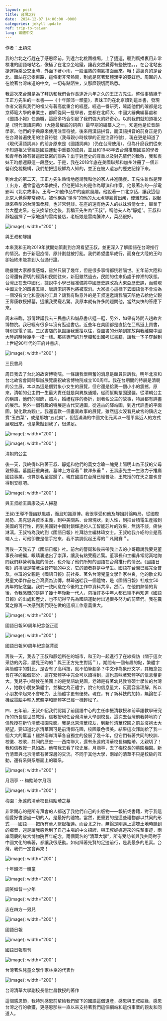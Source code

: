 ```yaml
---
layout: post
title: 台灣之行
date:  2024-12-07 14:00:00 -0000
categories: jekyll update
ref: trip-to-taiwan
lang: 繁體中文
---
```


作者：王穎先

我的台北之行趕在了感恩節前。到達台北桃園機場，上了捷運，聽到廣播裏用非常標准的國語報站名，像極了在北京坐地鐵，讓我突然覺得有些恍惚。。。在台北站出捷運換乘公交車時，外面下著小雨，一股溫熱的潮氣撲面而來。哦！這裏真的是台北。車站在忠孝東路，這條街非常熱鬧，到處是寫著繁體漢字的霓虹燈。周圍的人在說著台灣味道的中文，一切有點陌生，又那麽親切而熟悉。

我這次來台灣是為了拜訪和我們合作長達近六年之久的王正方先生。整個事情緣于王正方先生的一本書——《十年顛沛一頑童》，表妹王昀在北京讀到這本書，發現作者父親與我們的祖父有著高度重合的經歷。經過一番研究，確認他們的確都是北京師範大學的畢業生，都師從同一批學者，並都在北師大、中國大辭典編纂處和《國語小報》任過職，這麽多巧合引起了我們強大的好奇心。以前我們就知道祖父是《現代漢語詞典》（大陸最權威的詞典）最早期的編纂人之一，知道他是位音韻學家。他們的字典原來使用注音符號，後來用漢語拼音，而漢語拼音的前身正是仍在台灣普遍使用的注音符號（我母親小時候學的正是注音符號），現在更是知道了《現代漢語詞典》的前身原來是《國語詞典》（仍在台灣使用）。但為什麽我們從來不知道祖父曾經是國語運動中重要的成員，並且和1948年去台灣推廣國語的學者和青年教師有著這麽緊密的聯系？出于對歷史的尊重以及對先輩們的致敬，我和表妹王昀想還原這一段歷史。于是，我在2018年底在美國聯邦和加州注冊了一個非營利免稅機構，我們想把這段鮮為人知的，並正在被人遺忘的歷史記錄下來。

到台北的第二天，王正方先生熱情地邀請我和他的家人共進晚餐。王先生雖然是理工出身，還曾當過大學教授，但他更知名的是作為導演和作家。他最著名的一部電影叫《北京故事》。王導一如他作品中的幽默風趣。他說著一口北京話，讓我這個北京人覺得非常親切。被他稱為“領導”的他的太太淑靜氣質出衆，優雅知性，說起話來典型的台灣溫柔腔，也非常健談。在座的還有他夫人的妹妹淑倩女士，畢業于台大歷史系。在交換輩份之後，我稱王先生為“王叔”，稱他夫人為“靜姐”。王叔和靜姐選擇了一家地道的雲南餐店，老板娘是雲南騰沖人，菜品很好。

![image](/assets/imgs/with_peterNFamily.jpg "與王叔和靜姐"){: width="200" }

與王叔和靜姐

本來我和王昀2019年就開始策劃到台灣看望王叔，並更深入了解國語在台灣推行的情況。由于新冠疫情，原計劃就被打亂。我們希望盡早成行，而身在大陸的王昀卻始終未能拿到入台通行證。

晚餐間大家都很感慨，雖然只隔了幾年，但是很多事情都恍若隔世。五年前大陸和台灣還有密切的經濟和民間往來，新冠雖然過去，民間的往來仍處于停滯的狀態。台灣正在去中國化，據說中小學已經准備將中國歷史課改為大東亞歷史課，而體現中國文化的四書五經、唐詩宋詞等也將被取消。大家擔心這樣下去國語會不會淪為一個沒有文化和靈魂的工具？讓我有點意外的是王叔還邀請我隔天陪他去給他父親王壽康教授掃墓，這讓我受寵若驚。我原本就有許多問題問他，當然爽快的答應下來。

周末來臨，淑倩建議我去三民書店和誠品書店逛一逛，另外，如果有時間去趟故宮博物院。我已經有很多年沒有逛過書店。近些年在美國都是直接在亞馬遜上買書，特別是電子書。三民書店的氛圍讓我重拾以往，從圖書的分類到擺放與我離開中國大陸的時候幾乎一模一樣。那些專門的升學欄和出國考試書籍，讓我一下子穿越到上世紀90年代的王府井書店。

![image](/assets/imgs/sanmin_bookstore.jpg "三民書局"){: width="200" }

三民書局

周日我去了台北的故宮博物院。一條讓我很興奮的消息是館員告訴我，明年北京和台北故宮會同時舉辦展覽慶祝故宮博物院成立100周年。我在台期間的特展是清朝的公主展，本以為這是個對象小女生的展覽，但它還是給我一個小小的震撼，原來，清朝的公主們一生最大責任就是與異族通婚，從而幫助鞏固邊疆。從清朝公主的稱謂，他們的服飾，照片，婚禮程序的奏折，到著名公主的故事，特展都有詳盡的展示。另外一個有趣的特展是古代交通圖，從遠古的驛站圖，到近代詳盡的平面圖，變化歎為觀止。我還喜歡一個畫裏故事的展覽。雖然這次沒看見故宮的鎮店之寶“玉白菜”，或是那塊“五花肉”，但這滿滿的中國文化元素以一種平易近人的方式展現出來，也是驚豔到我了，很滿足。

![image](/assets/imgs/qingdynasty_princess1.jpg "清朝的公主1"){: width="200" }

![image](/assets/imgs/qingdynasty_princess2.jpg "清朝的公主2"){: width="200" }

清朝的公主

後一天，我終得以陪著王叔、靜姐和他們的義女念瑜一塊兒上陽明山為王叔的父母親掃墓。墓園莊重典雅，墓碑上方寫著＂教澤永垂＂，王壽康先生一生致力于推廣國語事業，也算是名至實歸了。現在國語在台灣已經普及，王教授的在天之靈也會得到安慰吧。

![image](/assets/imgs/wangshoukang_memorial.jpg "與王叔給王壽康及夫人掃墓"){: width="200" }

與王叔給王壽康及夫人掃墓

王叔/王導不僅幽默風趣，而且知識淵博。我很享受和他及靜姐討論時局，從國際局勢、馬克思與資本主義，到中美關系、台灣現狀，到人性，到把台積電生産搬到美國的可行性，再到美國對中國封鎖輝達的人工智能芯片的效果，無話不談，痛快淋漓。王叔特為我約到《國語日報》社拜訪主編林瑋女士。王叔給我介紹的全是高端人士，可他卻像是信手拈來，我不禁調侃起王導的＂凡爾賽＂。

再後一天我去了《國語日報》社。前台的警衛和後來帶我上去的小哥聽說我要見董事長和總編，眼睛裏透出了崇拜，讓我有點受寵若驚。董事長和主編非常認真地詢問我們非營利組織的情況，也介紹了他們所知的國語在台灣推行的情況。《國語日報》的排版是帶著注音符號的中文，它的讀者群是中學生。國語在台灣已經完全普及。林瑋的父親是《國語日報》前社長、著名台灣兒童文學作家林良，他的散文和兒童文學作品在台灣廣為流傳。林瑋送給我一個禮物，是《國語日報》社成立50周年的紀念盤。我們一致同意在今後的工作中資料共享。然而，在他們熱情的背後，令我感慨的是隔了幾十年後新一代人，包括許多中年人都已經不再知道《國語日報》的出處和歷史，也不記得早先為國語運動付出過很多努力的前輩們。我在震驚之餘再一次感到我們現在做的這項工作意義重大。

![image](/assets/imgs/chinesedailyanniversary1.jpg "國語日報50周年紀念盤正面"){: width="200" }

國語日報50周年紀念盤正面

![image](/assets/imgs/chinesedailyanniversary2.jpg "國語日報50周年紀念盤背面"){: width="200" }

國語日報50周年紀念盤背面

再後一天，我去了王叔和靜姐所在的城市，和王昀一起進行了在線採訪（關于這次采訪的內容，請見王昀的＂與王正方先生對話＂）。期間有一個有趣的點，繁體字與簡體字的對比，是否有了高科技，就不怕筆劃多？中文作為象形文字，其概念包含在字的每個部分，這在繁體字中完全可以讀得到，這也意味著繁體字的信息量更大。我兒子小時候在美國上的是雙語幼兒園，老師是有著幼兒教育碩士學位的台灣人，她教小朋友繁體字，並稱之為正體字，說它的信息量大，反而容易理解，所以小朋友學起來不會吃力，比簡體字更有優勢。現在，有了新科技的加持，無論在手機或電腦中輸入繁體字和簡體字已經一樣輕松了。

四、五年前，王叔介紹我們認識了前國語中心的主任李振清教授和前華語教學研究所的所長信世昌教授，信教授現任台灣清華大學副校長。這次去台灣前我特地約了信教授在新竹清華校園見面。我是北京清華校友，到新竹清華校園之前並沒抱太大期望，要知道北京清華園可是前清御花園，校園景色很美。結果這次拜訪給了我一個大大的驚喜！雖然兩岸清華各自獨立的發展了幾十年，但它們有著共同的校訓、校徽、校歌，共同的歷史——西南聯大，還有永遠的清華校長梅貽琦。太親切了！我和信教授一見如故。他帶我去看了校史展，月涵亭，去了梅校長的墓園梅園。新竹清華與北京清華有著深層的交流。不同于其他大學，兩岸的清華不只是校級的互動，還有系與系層面上的聯系。

![image](/assets/imgs/yuehan_pavilion.jpg "月涵亭"){: width="200" }

月涵亭 -- 梅貽琦字月涵

![image](/assets/imgs/mei_garden.jpg "梅園：永遠的清華校長梅貽琦之墓"){: width="200" }

梅園：永遠的清華校長梅貽琦之墓

非常開心的是所有拜會的人都送了我他們自己的出版物——報紙或書籍，對于我這個愛好書勝過一切的人，是最好的禮物。當然，更重要的是這些禮物都以共同的形式——國語——把所有華人緊密相連。而台北之行，無論是剛邁上這塊土地時聽到的鄉音，還是讓我感覺到了自己主場的中文招牌，與王叔娓娓道來的先輩事迹，兩岸同慶的故宮博物院百年紀念，兩個同名的“清華大學”，所有受訪者與我共同對于中國文化的執著，都讓我很感動。如何踩著先賢的足迹前行，是我最多的思索。台灣，我們一定會再來！

![image](/assets/imgs/peterwang_trilogy1.jpg "十年顛沛一頑童"){: width="200" }

十年顛沛一頑童

![image](/assets/imgs/peterwang_trilogy2.jpg "調笑如昔一少年"){: width="200" }

調笑如昔一少年

![image](/assets/imgs/peterwang_trilogy3.jpg "志在四方yi男兒"){: width="200" }

志在四方一男兒

![image](/assets/imgs/chinesedaily1.jpg "國語日報"){: width="200" }

國語日報

![image](/assets/imgs/chinesedaily2.jpg "國語日報周刊"){: width="200" }

國語日報周刊

![image](/assets/imgs/linliang_works.jpg "台灣著名兒童文學作家林良的代表作"){: width="200" }

台灣著名兒童文學作家林良的代表作

![image](/assets/imgs/xishichang_works.jpg "台灣清華大學副校長信世昌教授的著作"){: width="200" }

台灣清華大學副校長信世昌教授的著作

這個感恩節，我特別感恩前輩給我們留下的國語這個遺産，感恩與王叔結緣，感恩台灣之行的收獲，更感恩那些一直以來支持著我們這個網站和這份事業的親友和同道人。
